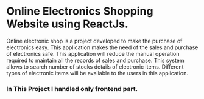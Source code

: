 # Online Electronics Shopping Website using ReactJs.

Online electronic shop is a project developed to make the purchase of electronics easy. This application makes the need of the sales and purchase of electronics safe. This application will reduce the manual operation required to maintain all the records of sales and purchase. This system allows to search number of  stocks details of electronic items. Different types of electronic items will be available to the users in this application.

### In This Project I handled only frontend part.
